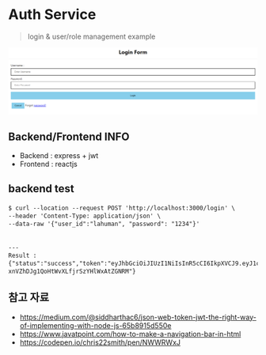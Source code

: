# Auth Service

> login & user/role management example

![login page](./login.png)

## Backend/Frontend INFO

- Backend : express + jwt
- Frontend : reactjs

## backend test

```
$ curl --location --request POST 'http://localhost:3000/login' \
--header 'Content-Type: application/json' \
--data-raw '{"user_id":"lahuman", "password": "1234"}'


---
Result : 
{"status":"success","token":"eyJhbGciOiJIUzI1NiIsInR5cCI6IkpXVCJ9.eyJ1c2VyX2lkIjoibGFodW1hbiIsImRlc2MiOm51bGwsInJvbGUiOlsiUk9MRV9URVNUMSIsIlJPTEVfVEVTVDIiXSwiaWF0IjoxNjMyMzAwMDI5LCJleHAiOjE2MzIzMDAzMjl9.8UuMP_ah-xnVZhDJg1QoHtWvXLfjrSzYHlWxAtZGNRM"}
```

## 참고 자료

- https://medium.com/@siddharthac6/json-web-token-jwt-the-right-way-of-implementing-with-node-js-65b8915d550e
- https://www.javatpoint.com/how-to-make-a-navigation-bar-in-html
- https://codepen.io/chris22smith/pen/NWWRWxJ